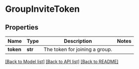 # GroupInviteToken

## Properties
Name | Type | Description | Notes
------------ | ------------- | ------------- | -------------
**token** | **str** | The token for joining a group. | 

[[Back to Model list]](../README.md#documentation-for-models) [[Back to API list]](../README.md#documentation-for-api-endpoints) [[Back to README]](../README.md)

